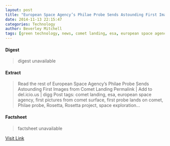 ```yaml
---
layout: post
title: "European Space Agency’s Philae Probe Sends Astounding First Images from Comet Landing"
date: 2014-11-13 22:15:47
categories: Technology
author: Beverley Mitchell
tags: [green technology, news, comet landing, esa, european space agency, first pictures from comet surface, first probe lands on comet, philae probe, rosetta, rosetta project, space exploration]
---
```



#### Digest
>digest unavailable

#### Extract
>Read the rest of European Space Agency&#8217;s Philae Probe Sends Astounding First Images from Comet Landing Permalink | Add to del.icio.us | digg Post tags: comet landing, esa, european space agency, first pictures from comet surface, first probe lands on comet, Philae probe, Rosetta, Rosetta project, space exploration...

#### Factsheet
>factsheet unavailable

[Visit Link](http://inhabitat.com/european-space-agencys-philae-probe-sends-astounding-first-images-from-comet-landing/)


